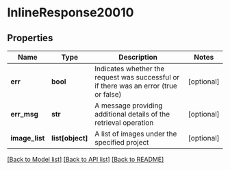 # InlineResponse20010

## Properties
Name | Type | Description | Notes
------------ | ------------- | ------------- | -------------
**err** | **bool** | Indicates whether the request was successful or if there was an error (true or false) | [optional] 
**err_msg** | **str** | A message providing additional details of the retrieval operation | [optional] 
**image_list** | **list[object]** | A list of images under the specified project | [optional] 

[[Back to Model list]](../README.md#documentation-for-models) [[Back to API list]](../README.md#documentation-for-api-endpoints) [[Back to README]](../README.md)

